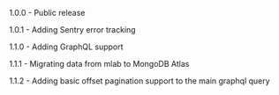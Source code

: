 1.0.0 - Public release

1.0.1 - Adding Sentry error tracking

1.1.0 - Adding GraphQL support

1.1.1 - Migrating data from mlab to MongoDB Atlas

1.1.2 - Adding basic offset pagination support to the main graphql query
